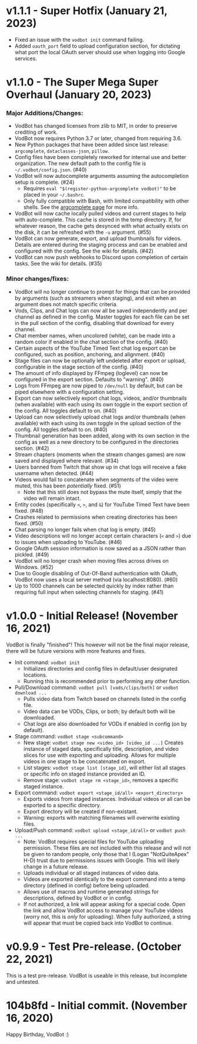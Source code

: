 # v1.1.1 - Super Hotfix (January 21, 2023)
* Fixed an issue with the `vodbot init` command failing.
* Added `oauth_port` field to upload configuration section, for dictating what port the local OAuth server should use when logging into Google services.

# v1.1.0 - The Super Mega Super Overhaul (January 20, 2023)
### Major Additions/Changes:
- VodBot has changed licenses from zlib to MIT, in order to preserve crediting of work.
- VodBot now requires Python 3.7 or later, changed from requiring 3.6.
- New Python packages that have been added since last release: `argcomplete`, `dataclasses-json`, `pillow`.
- Config files have been completely reworked for internal use and better organization. The new default path to the config file is `~/.vodbot/config.json`. (#40)
- VodBot will now autocomplete arguments assuming the autocompletion setup is complete. (#24)
	- Requires `eval "$(register-python-argcomplete vodbot)"` to be placed in your `~/.bashrc`. 
	- Only fully compatible with Bash, with limited compatibility with other shells. See the [argcomplete page](https://pypi.org/project/argcomplete/) for more info.
- VodBot will now cache locally pulled videos and current stages to help with auto-complete. This cache is stored in the temp directory. If, for whatever reason, the cache gets desynced with what actually exists on the disk, it can be refreshed with the `-u` argument. (#55)
- VodBot can now generate, export, and upload thumbnails for videos. Details are entered during the staging process and can be enabled and configured with the config. See the wiki for details. (#42)
- VodBot can now push webhooks to Discord upon completion of certain tasks. See the wiki for details. (#35)

### Minor changes/fixes:
- VodBot will no longer continue to prompt for things that can be provided by arguments (such as streamers when staging), and exit when an argument does not match specific criteria.
- Vods, Clips, and Chat logs can now all be saved independently and per channel as defined in the config. Master toggles for each file can be set in the pull section of the config, disabling that download for every channel.
- Chat member names, when uncolored (white), can be made into a random color if enabled in the chat section of the config. (#40)
- Certain aspects of the YouTube Timed Text chat log export can be configured, such as position, anchoring, and alignment. (#40)
- Stage files can now be optionally left undeleted after export or upload, configurable in the stage section of the config. (#40)
- The amount of info displayed by FFmpeg (loglevel) can now be configured in the export section. Defaults to "warning". (#40)
- Logs from FFmpeg are now piped to `/dev/null` by default, but can be piped elsewhere with a configuration setting.
- Export can now selectively export chat logs, videos, and/or thumbnails (when available) with each using its own toggle in the export section of the config. All toggles default to on. (#40)
- Upload can now selectively upload chat logs and/or thumbnails (when available) with each using its own toggle in the upload section of the config. All toggles default to on.  (#40)
- Thumbnail generation has been added, along with its own section in the config as well as a new directory to be configured in the directories section. (#42)
- Stream chapters (moments when the stream changes games) are now saved and displayed where relevant. (#34)
- Users banned from Twitch that show up in chat logs will receive a fake username when detected. (#44)
- Videos would fail to concatenate when segments of the video were muted, this has been *potentially* fixed. (#51)
	- Note that this still does not bypass the mute itself, simply that the video will remain intact.
- Entity codes (specifically `<`, `>`, and `&`) for YouTube Timed Text have been fixed. (#48)
- Crashes related to permissions when creating directories has been fixed. (#50)
- Chat parsing no longer fails when chat log is empty. (#45)
- Video descriptions will no longer accept certain characters (`<` and `>`) due to issues when uploading to YouTube. (#46)
- Google OAuth session information is now saved as a JSON rather than pickled. (#49)
- VodBot will no longer crash when moving files across drives on Windows. (#52)
- Due to Google disabling of Out-Of-Band authentication with OAuth, VodBot now uses a local server method (via localhost:8080). (#60)
- Up to 1000 channels can be selected quickly by index rather than requiring full input when selecting channels for staging. (#41)

# v1.0.0 - Initial Release! (November 16, 2021)
VodBot is finally "finished"! This however will not be the final major release, there will be future versions with more features and fixes.

- Init command: `vodbot init`
	- Initializes directories and config files in default/user designated locations.
	- Running this is recommended prior to performing any other function.
- Pull/Download command: `vodbot pull [vods/clips/both]` or `vodbot download ...`
	- Pulls video data from Twitch based on channels listed in the config file.
	- Video data can be VODs, Clips, or both; by default both will be downloaded.
	- Chat logs are also downloaded for VODs if enabled in config (on by default).
- Stage command: `vodbot stage <subcommand>`
	- New stage: `vodbot stage new <video_id> [video_id ...]` Creates instance of staged data, specifically title, description, and video slices for use with exporting and uploading. Allows for multiple videos in one stage to be concatenated on export.
	- List stages: `vodbot stage list [stage_id]`, will either list all stages or specific info on staged instance provided an ID.
	- Remove stage: `vodbot stage rm <stage_id>`, removes a specific staged instance.
- Export command: `vodbot export <stage_id/all> <export_directory>`
	- Exports videos from staged instances. Individual videos or all can be exported to a specific directory.
	- Export directory will be created if non-existant.
	- Warning: exports with matching filenames will overwrite existing files.
- Upload/Push command: `vodbot upload <stage_id/all>` or `vodbot push ...`
	- Note: VodBot requires special files for YouTube uploading permission. These files are not included with this release and will not be given to random people, only those that I (Logan "NotQuiteApex" H-D) trust due to permissions issues with Google. This will likely change in a future release.
	- Uploads individual or all staged instances of video data.
	- Videos are exported identically to the export command into a temp directory (defined in config) before being uploaded.
	- Allows use of macros and runtime generated strings for descriptions, defined by VodBot or in config.
	- If not authorized, a link will appear asking for a special code. Open the link and allow VodBot access to manage your YouTube videos (worry not, this is *only* for uploading). When fully authorized, a string will appear that must be copied back into VodBot to continue.

# v0.9.9 - Test Pre-release. (October 22, 2021)
This is a test pre-release. VodBot is useable in this release, but incomplete and untested.

# 104b8fd - Initial commit. (November 16, 2020)
Happy Birthday, VodBot :)
